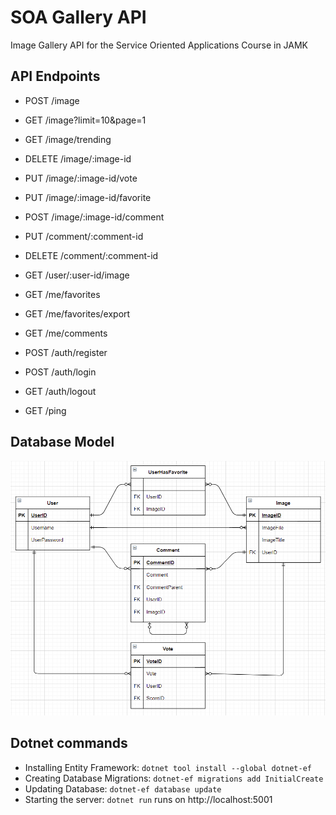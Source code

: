 # SOA Gallery API

Image Gallery API for the Service Oriented Applications Course in JAMK

## API Endpoints

* POST /image
* GET /image?limit=10&page=1
* GET /image/trending
* DELETE /image/:image-id
* PUT /image/:image-id/vote
* PUT /image/:image-id/favorite
* POST /image/:image-id/comment

* PUT /comment/:comment-id
* DELETE /comment/:comment-id

* GET /user/:user-id/image

* GET /me/favorites
* GET /me/favorites/export
* GET /me/comments

* POST /auth/register
* POST /auth/login
* GET /auth/logout

* GET /ping

## Database Model

![Database](images/LogicalDbModel.png)

## Dotnet commands

* Installing Entity Framework: ```dotnet tool install --global dotnet-ef```
* Creating Database Migrations: ```dotnet-ef migrations add InitialCreate```
* Updating Database: ```dotnet-ef database update```
* Starting the server: ```dotnet run``` runs on http://localhost:5001